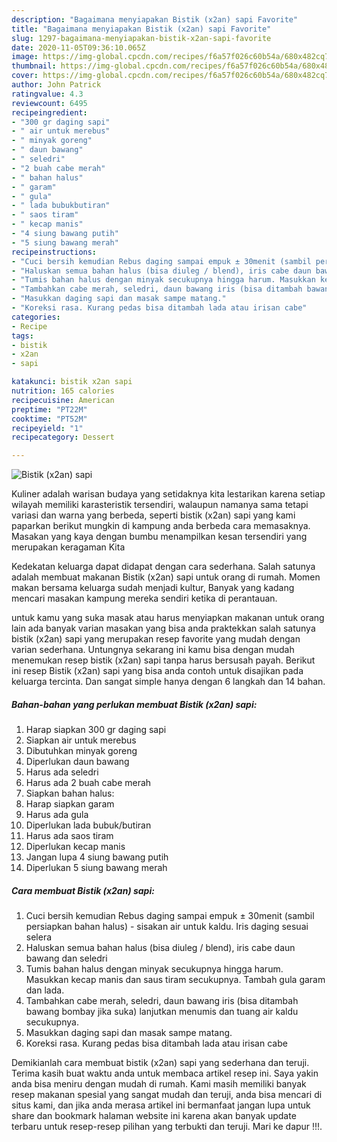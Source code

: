 ```yaml
---
description: "Bagaimana menyiapakan Bistik (x2an) sapi Favorite"
title: "Bagaimana menyiapakan Bistik (x2an) sapi Favorite"
slug: 1297-bagaimana-menyiapakan-bistik-x2an-sapi-favorite
date: 2020-11-05T09:36:10.065Z
image: https://img-global.cpcdn.com/recipes/f6a57f026c60b54a/680x482cq70/bistik-x2an-sapi-foto-resep-utama.jpg
thumbnail: https://img-global.cpcdn.com/recipes/f6a57f026c60b54a/680x482cq70/bistik-x2an-sapi-foto-resep-utama.jpg
cover: https://img-global.cpcdn.com/recipes/f6a57f026c60b54a/680x482cq70/bistik-x2an-sapi-foto-resep-utama.jpg
author: John Patrick
ratingvalue: 4.3
reviewcount: 6495
recipeingredient:
- "300 gr daging sapi"
- " air untuk merebus"
- " minyak goreng"
- " daun bawang"
- " seledri"
- "2 buah cabe merah"
- " bahan halus"
- " garam"
- " gula"
- " lada bubukbutiran"
- " saos tiram"
- " kecap manis"
- "4 siung bawang putih"
- "5 siung bawang merah"
recipeinstructions:
- "Cuci bersih kemudian Rebus daging sampai empuk ± 30menit (sambil persiapkan bahan halus) - sisakan air untuk kaldu. Iris daging sesuai selera"
- "Haluskan semua bahan halus (bisa diuleg / blend), iris cabe daun bawang dan seledri"
- "Tumis bahan halus dengan minyak secukupnya hingga harum. Masukkan kecap manis dan saus tiram secukupnya. Tambah gula garam dan lada."
- "Tambahkan cabe merah, seledri, daun bawang iris (bisa ditambah bawang bombay jika suka) lanjutkan menumis dan tuang air kaldu secukupnya."
- "Masukkan daging sapi dan masak sampe matang."
- "Koreksi rasa. Kurang pedas bisa ditambah lada atau irisan cabe"
categories:
- Recipe
tags:
- bistik
- x2an
- sapi

katakunci: bistik x2an sapi 
nutrition: 165 calories
recipecuisine: American
preptime: "PT22M"
cooktime: "PT52M"
recipeyield: "1"
recipecategory: Dessert

---
```



![Bistik (x2an) sapi](https://img-global.cpcdn.com/recipes/f6a57f026c60b54a/680x482cq70/bistik-x2an-sapi-foto-resep-utama.jpg)

Kuliner adalah warisan budaya yang setidaknya kita lestarikan karena setiap wilayah memiliki karasteristik tersendiri, walaupun namanya sama tetapi variasi dan warna yang berbeda, seperti bistik (x2an) sapi yang kami paparkan berikut mungkin di kampung anda berbeda cara memasaknya. Masakan yang kaya dengan bumbu menampilkan kesan tersendiri yang merupakan keragaman Kita



Kedekatan keluarga dapat didapat dengan cara sederhana. Salah satunya adalah membuat makanan Bistik (x2an) sapi untuk orang di rumah. Momen makan bersama keluarga sudah menjadi kultur, Banyak yang kadang mencari masakan kampung mereka sendiri ketika di perantauan.

untuk kamu yang suka masak atau harus menyiapkan makanan untuk orang lain ada banyak varian masakan yang bisa anda praktekkan salah satunya bistik (x2an) sapi yang merupakan resep favorite yang mudah dengan varian sederhana. Untungnya sekarang ini kamu bisa dengan mudah menemukan resep bistik (x2an) sapi tanpa harus bersusah payah.
Berikut ini resep Bistik (x2an) sapi yang bisa anda contoh untuk disajikan pada keluarga tercinta. Dan sangat simple hanya dengan 6 langkah dan 14 bahan.


<!--inarticleads1-->

##### Bahan-bahan yang perlukan membuat Bistik (x2an) sapi:

1. Harap siapkan 300 gr daging sapi
1. Siapkan  air untuk merebus
1. Dibutuhkan  minyak goreng
1. Diperlukan  daun bawang
1. Harus ada  seledri
1. Harus ada 2 buah cabe merah
1. Siapkan  bahan halus:
1. Harap siapkan  garam
1. Harus ada  gula
1. Diperlukan  lada bubuk/butiran
1. Harus ada  saos tiram
1. Diperlukan  kecap manis
1. Jangan lupa 4 siung bawang putih
1. Diperlukan 5 siung bawang merah




<!--inarticleads2-->

##### Cara membuat  Bistik (x2an) sapi:

1. Cuci bersih kemudian Rebus daging sampai empuk ± 30menit (sambil persiapkan bahan halus) - sisakan air untuk kaldu. Iris daging sesuai selera
1. Haluskan semua bahan halus (bisa diuleg / blend), iris cabe daun bawang dan seledri
1. Tumis bahan halus dengan minyak secukupnya hingga harum. Masukkan kecap manis dan saus tiram secukupnya. Tambah gula garam dan lada.
1. Tambahkan cabe merah, seledri, daun bawang iris (bisa ditambah bawang bombay jika suka) lanjutkan menumis dan tuang air kaldu secukupnya.
1. Masukkan daging sapi dan masak sampe matang.
1. Koreksi rasa. Kurang pedas bisa ditambah lada atau irisan cabe




Demikianlah cara membuat bistik (x2an) sapi yang sederhana dan teruji. Terima kasih buat waktu anda untuk membaca artikel resep ini. Saya yakin anda bisa meniru dengan mudah di rumah. Kami masih memiliki banyak resep makanan spesial yang sangat mudah dan teruji, anda bisa mencari di situs kami, dan jika anda merasa artikel ini bermanfaat jangan lupa untuk share dan bookmark halaman website ini karena akan banyak update terbaru untuk resep-resep pilihan yang terbukti dan teruji. Mari ke dapur !!!. 
